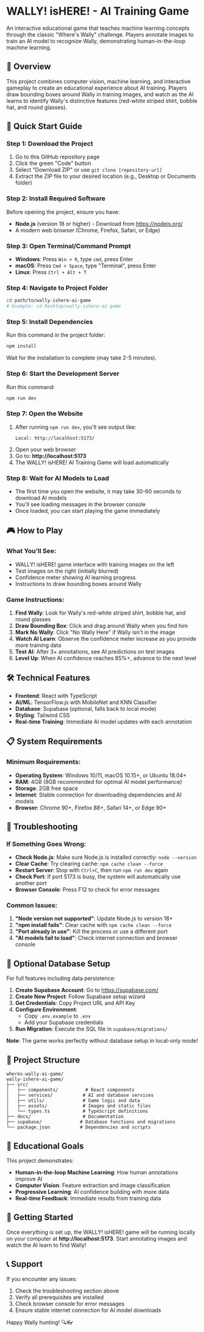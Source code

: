 # WALLY! isHERE! - AI Training Game

An interactive educational game that teaches machine learning concepts through the classic "Where's Wally" challenge. Players annotate images to train an AI model to recognize Wally, demonstrating human-in-the-loop machine learning.

## 🎯 Overview

This project combines computer vision, machine learning, and interactive gameplay to create an educational experience about AI training. Players draw bounding boxes around Wally in training images, and watch as the AI learns to identify Wally's distinctive features (red-white striped shirt, bobble hat, and round glasses).

## 🚀 Quick Start Guide

### Step 1: Download the Project
1. Go to this GitHub repository page
2. Click the green "Code" button
3. Select "Download ZIP" or use `git clone [repository-url]`
4. Extract the ZIP file to your desired location (e.g., Desktop or Documents folder)

### Step 2: Install Required Software
Before opening the project, ensure you have:
- **Node.js** (version 18 or higher) - Download from https://nodejs.org/
- A modern web browser (Chrome, Firefox, Safari, or Edge)

### Step 3: Open Terminal/Command Prompt
- **Windows**: Press `Win + R`, type `cmd`, press Enter
- **macOS**: Press `Cmd + Space`, type "Terminal", press Enter  
- **Linux**: Press `Ctrl + Alt + T`

### Step 4: Navigate to Project Folder
```bash
cd path/to/wally-ishere-ai-game
# Example: cd Desktop/wally-ishere-ai-game
```

### Step 5: Install Dependencies
Run this command in the project folder:
```bash
npm install
```
Wait for the installation to complete (may take 2-5 minutes).

### Step 6: Start the Development Server
Run this command:
```bash
npm run dev
```

### Step 7: Open the Website
1. After running `npm run dev`, you'll see output like:
   ```
   Local: http://localhost:5173/
   ```
2. Open your web browser
3. Go to: **http://localhost:5173**
4. The WALLY! isHERE! AI Training Game will load automatically

### Step 8: Wait for AI Models to Load
- The first time you open the website, it may take 30-60 seconds to download AI models
- You'll see loading messages in the browser console
- Once loaded, you can start playing the game immediately

## 🎮 How to Play

### What You'll See:
- WALLY! isHERE! game interface with training images on the left
- Test images on the right (initially blurred)
- Confidence meter showing AI learning progress
- Instructions to draw bounding boxes around Wally

### Game Instructions:
1. **Find Wally**: Look for Wally's red-white striped shirt, bobble hat, and round glasses
2. **Draw Bounding Box**: Click and drag around Wally when you find him
3. **Mark No Wally**: Click "No Wally Here" if Wally isn't in the image
4. **Watch AI Learn**: Observe the confidence meter increase as you provide more training data
5. **Test AI**: After 3+ annotations, see AI predictions on test images
6. **Level Up**: When AI confidence reaches 85%+, advance to the next level

## 🛠️ Technical Features

- **Frontend**: React with TypeScript
- **AI/ML**: TensorFlow.js with MobileNet and KNN Classifier
- **Database**: Supabase (optional, falls back to local mode)
- **Styling**: Tailwind CSS
- **Real-time Training**: Immediate AI model updates with each annotation

## 📋 System Requirements

### Minimum Requirements:
- **Operating System**: Windows 10/11, macOS 10.15+, or Ubuntu 18.04+
- **RAM**: 4GB (8GB recommended for optimal AI model performance)
- **Storage**: 2GB free space
- **Internet**: Stable connection for downloading dependencies and AI models
- **Browser**: Chrome 90+, Firefox 88+, Safari 14+, or Edge 90+

## 🔧 Troubleshooting

### If Something Goes Wrong:
- **Check Node.js**: Make sure Node.js is installed correctly: `node --version`
- **Clear Cache**: Try clearing cache: `npm cache clean --force`
- **Restart Server**: Stop with `Ctrl+C`, then run `npm run dev` again
- **Check Port**: If port 5173 is busy, the system will automatically use another port
- **Browser Console**: Press F12 to check for error messages

### Common Issues:
1. **"Node version not supported"**: Update Node.js to version 18+
2. **"npm install fails"**: Clear cache with `npm cache clean --force`
3. **"Port already in use"**: Kill the process or use a different port
4. **"AI models fail to load"**: Check internet connection and browser console

## 🌟 Optional Database Setup

For full features including data persistence:

1. **Create Supabase Account**: Go to https://supabase.com/
2. **Create New Project**: Follow Supabase setup wizard
3. **Get Credentials**: Copy Project URL and API Key
4. **Configure Environment**: 
   - Copy `.env.example` to `.env`
   - Add your Supabase credentials
5. **Run Migration**: Execute the SQL file in `supabase/migrations/`

**Note**: The game works perfectly without database setup in local-only mode!

## 📁 Project Structure

```
wheres-wally-ai-game/
wally-ishere-ai-game/
├── src/
│   ├── components/          # React components
│   ├── services/           # AI and database services
│   ├── utils/              # Game logic and data
│   ├── assets/             # Images and static files
│   └── types.ts            # TypeScript definitions
├── docs/                   # Documentation
├── supabase/              # Database functions and migrations
└── package.json           # Dependencies and scripts
```

## 🎯 Educational Goals

This project demonstrates:
- **Human-in-the-loop Machine Learning**: How human annotations improve AI
- **Computer Vision**: Feature extraction and image classification
- **Progressive Learning**: AI confidence building with more data
- **Real-time Feedback**: Immediate results from training data

## 🚀 Getting Started

Once everything is set up, the WALLY! isHERE! game will be running locally on your computer at **http://localhost:5173**. Start annotating images and watch the AI learn to find Wally!

## 📞 Support

If you encounter any issues:
1. Check the troubleshooting section above
2. Verify all prerequisites are installed
3. Check browser console for error messages
4. Ensure stable internet connection for AI model downloads

Happy Wally hunting! 🔍👓